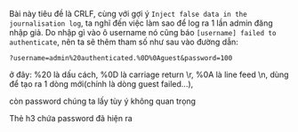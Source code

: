 Bài này tiêu đề là CRLF, cùng với gợi ý `Inject false data in the journalisation log`, ta nghĩ đến việc làm sao để log ra 1 lần admin đăng nhập giả. Do nhập gì vào ô username nó cũng báo `[username] failed to authenticate`, nên ta sẽ thêm tham số như sau vào đường dẫn:

`?username=admin%20authenticated.%0D%0Aguest&password=100`

ở đây: %20 là dấu cách, %0D là carriage return \r, %0A là line feed \n, dùng để tạo ra 1 dòng mới(chính là dòng guest failed...),

còn password chúng ta lấy tùy ý không quan trọng

Thẻ h3 chứa password đã hiện ra